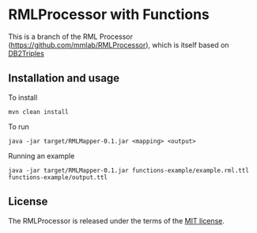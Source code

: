 RMLProcessor with Functions
===========================
This is a branch of the RML Processor (https://github.com/mmlab/RMLProcessor), which is itself based on [DB2Triples](https://github.com/antidot/db2triples/)

Installation and usage
-------
To install

    mvn clean install

To run

    java -jar target/RMLMapper-0.1.jar <mapping> <output>

Running an example

    java -jar target/RMLMapper-0.1.jar functions-example/example.rml.ttl functions-example/output.ttl


License
-------
The RMLProcessor is released under the terms of the [MIT license](http://opensource.org/licenses/mit-license.html).
